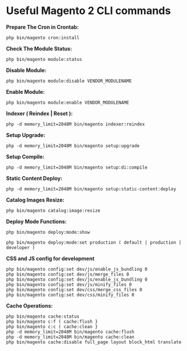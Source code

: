 # Useful Magento 2 CLI commands

**Prepare The Cron in Crontab:**

```
php bin/magento cron:install
```

**Check The Module Status:**

```
php bin/magento module:status
```

**Disable Module:**

```
php bin/magento module:disable VENDOR_MODULENAME
```

**Enable Module:**

```
php bin/magento module:enable VENDOR_MODULENAME
```

**Indexer ( Reindex | Reset ):**

```
php -d memory_limit=2048M bin/magento indexer:reindex
```

**Setup Upgrade:**

```
php -d memory_limit=2048M bin/magento setup:upgrade
```

**Setup Compile:**

```
php -d memory_limit=2048M bin/magento setup:di:compile
```

**Static Content Deploy:**

```
php -d memory_limit=2048M bin/magento setup:static-content:deploy
```

**Catalog Images Resize:**

```
php bin/magento catalog:image:resize
```

**Deploy Mode Functions:**

```
php bin/magento deploy:mode:show
```

```
php bin/magento deploy:mode:set production ( default | production | developer )
```

**CSS and JS config for development**

```
php bin/magento config:set dev/js/enable_js_bundling 0
php bin/magento config:set dev/js/merge_files 0
php bin/magento config:set dev/js/enable_js_bundling 0
php bin/magento config:set dev/js/minify_files 0
php bin/magento config:set dev/css/merge_css_files 0
php bin/magento config:set dev/css/minify_files 0
```

**Cache Operations:**

```
php bin/magento cache:status
php bin/magento c:f ( cache:flush }
php bin/magento c:c ( cache:clean }
php -d memory_limit=2048M bin/magento cache:flush
php -d memory_limit=2048M bin/magento cache:clean
php bin/magento cache:disable full_page layout block_html translate
```
